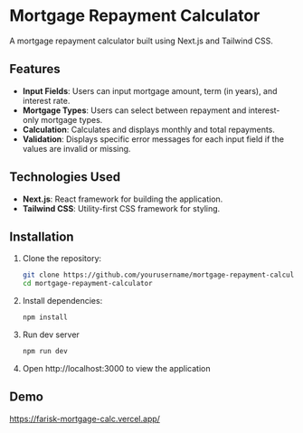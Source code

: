 # Mortgage Repayment Calculator

A mortgage repayment calculator built using Next.js and Tailwind CSS. 

## Features

- **Input Fields**: Users can input mortgage amount, term (in years), and interest rate.
- **Mortgage Types**: Users can select between repayment and interest-only mortgage types.
- **Calculation**: Calculates and displays monthly and total repayments.
- **Validation**: Displays specific error messages for each input field if the values are invalid or missing.

## Technologies Used

- **Next.js**: React framework for building the application.
- **Tailwind CSS**: Utility-first CSS framework for styling.

## Installation

1. Clone the repository:
   ```bash
   git clone https://github.com/yourusername/mortgage-repayment-calculator.git
   cd mortgage-repayment-calculator
   ```
2. Install dependencies:
    ```bash
    npm install
    ```
3. Run dev server
    ```bash
    npm run dev
    ```
4. Open http://localhost:3000 to view the application

## Demo

https://farisk-mortgage-calc.vercel.app/
